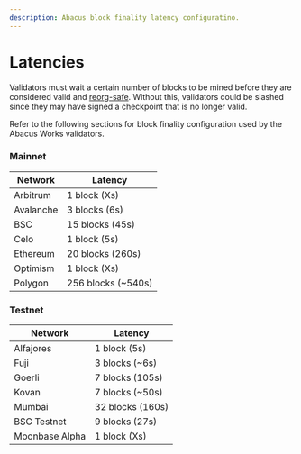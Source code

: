 ```yaml
---
description: Abacus block finality latency configuratino.
---
```


# Latencies

Validators must wait a certain number of blocks to be mined before they are considered valid and [reorg-safe](https://www.alchemy.com/overviews/what-is-a-reorg). Without this, validators could be slashed since they may have signed a checkpoint that is no longer valid.

Refer to the following sections for block finality configuration used by the Abacus Works validators.

### Mainnet

| Network   | Latency             |
| --------- | ------------------- |
| Arbitrum  | 1 block (Xs)        |
| Avalanche | 3 blocks (6s)       |
| BSC       | 15 blocks (45s)     |
| Celo      | 1 block (5s)        |
| Ethereum  | 20 blocks (260s)    |
| Optimism  | 1 block (Xs)        |
| Polygon   | 256 blocks (\~540s) |

### Testnet

| Network        | Latency          |
| -------------- | ---------------- |
| Alfajores      | 1 block (5s)     |
| Fuji           | 3 blocks (\~6s)  |
| Goerli         | 7 blocks (105s)  |
| Kovan          | 7 blocks (\~50s) |
| Mumbai         | 32 blocks (160s) |
| BSC Testnet    | 9 blocks (27s)   |
| Moonbase Alpha | 1 block (Xs)     |
